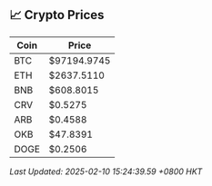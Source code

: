 ## 📈 Crypto Prices

| Coin | Price |
| ---- | ----- |
| BTC | $97194.9745 |
| ETH | $2637.5110 |
| BNB | $608.8015 |
| CRV | $0.5275 |
| ARB | $0.4588 |
| OKB | $47.8391 |
| DOGE | $0.2506 |

_Last Updated: 2025-02-10 15:24:39.59 +0800 HKT_